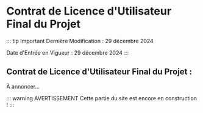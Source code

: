 # Contrat de Licence d'Utilisateur Final du Projet 

::: tip Important
Dernière Modification : 29 décembre 2024

Date d'Entrée en Vigueur : 29 décembre 2024
:::

## Contrat de Licence d'Utilisateur Final du Projet :
À annoncer...

::: warning AVERTISSEMENT
Cette partie du site est encore en construction !
:::
